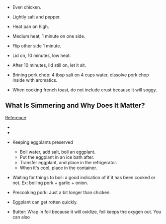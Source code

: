 - Even chicken.
- Lightly salt and pepper.
- Heat pan on high.
- Medium heat, 1 minute on one side.
- Flip other side 1 minute.
- Lid on, 10 minutes, low heat.
- After 10 minutes, lid still on, let it sit.

- Brining pork chop: 4 tbsp salt on 4 cups water, dissolve pork chop inside with aromatics.

- When cooking french toast, do not include crust because it will soggy.

## What Is Simmering and Why Does It Matter?
[Reference](https://www.plated.com/morsel/what-is-simmering-why-does-it-matter/)

-
-

- Keeping eggplants preserved
  - Boil water, add salt, boil an eggplant.
  - Put the eggplant in an ice bath after.
  - Transfer eggplant, and place in the refrigerator.
  - When it's cool, place in the container.
- Waiting for things to boil: a good indication of if it has been cooked or not. Ex: boiling pork + garlic + onion.
- Precooking pork: Just a bit longer than chicken.
- Eggplant can get rotten quickly.
- Butter: Wrap in foil because it will oxidize, foil keeps the oxygen out. You can also
